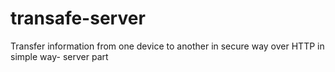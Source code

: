 # transafe-server
Transfer information from one device to another in secure way over HTTP in simple way- server part
